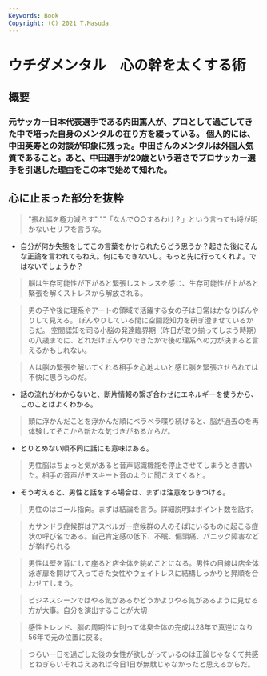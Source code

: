 ```yaml
---
Keywords: Book 
Copyright: (C) 2021 T.Masuda
---
```


# ウチダメンタル　心の幹を太くする術

## 概要

### 元サッカー日本代表選手である内田篤人が、プロとして過ごしてきた中で培った自身のメンタルの在り方を綴っている。 個人的には、中田英寿との対談が印象に残った。中田さんのメンタルは外国人気質であること。あと、中田選手が29歳という若さでプロサッカー選手を引退した理由をこの本で始めて知れた。

## 心に止まった部分を抜粋

> "振れ幅を極力減らす"
> ""「なんで○○するわけ？」という言っても埒が明かないセリフを言うな。

* 自分が何か失態をしてこの言葉をかけられたらどう思うか？起きた後にそんな正論を言われてもねえ。何にもできないし。もっと先に行ってくれよ。ではないでしょうか？

> 脳は生存可能性が下がると緊張しストレスを感じ、生存可能性が上がると緊張を解くストレスから解放される。

> 男の子や後に理系やアートの領域で活躍する女の子は日常はかなりぼんやりして見える。
> ぼんやりしている間に空間認知力を研ぎ澄ませているからだ。
> 空間認知を司る小脳の発達臨界期（昨日が取り揃ってしまう時期）の八歳までに、どれだけぼんやりできたかで後の理系への力が決まると言えるかもしれない。

> 人は脳の緊張を解いてくれる相手を心地よいと感じ脳を緊張させられては不快に思うものだ。

* 話の流れがわからないと、断片情報の繋ぎ合わせにエネルギーを使うから、このことはよくわかる。

> 頭に浮かんだことを浮かんだ順にベラベラ喋り続けると、脳が過去のを再体験してそこから新たな気づきがあるからだ。

* とりとめない順不同に話にも意味はある。

> 男性脳はちょっと気があると音声認識機能を停止させてしまうとき書いた。相手の音声がモスキート音のように聞こえてくると。

* そう考えると、男性と話をする場合は、まずは注意をひきつける。

> 男性のはゴール指向。まずは結論を言う。詳細説明はポイント数を話す。

> カサンドラ症候群はアスペルガー症候群の人のそばにいるものに起こる症状の呼び名である。自己肯定感の低下、不眠、偏頭痛、パニック障害などが挙げられる

> 男性は壁を背にして座ると店全体を眺めことになる。男性の目線は店全体泳ぎ扉を開けて入ってきた女性やウェイトレスに結構しっかりと昇順を合わせてしまう。

> ビジネスシーンではやる気があるかどうかよりやる気があるように見せる方が大事。自分を演出することが大切

> 感性トレンド、脳の周期性に則って体臭全体の完成は28年で真逆になり56年で元の位置に戻る。

> つらい一日を過ごした後の女性が欲しがっているのは正論じゃなくて共感とねぎらいそれさえあれば今日1日が無駄じゃなかったと思えるからだ。
